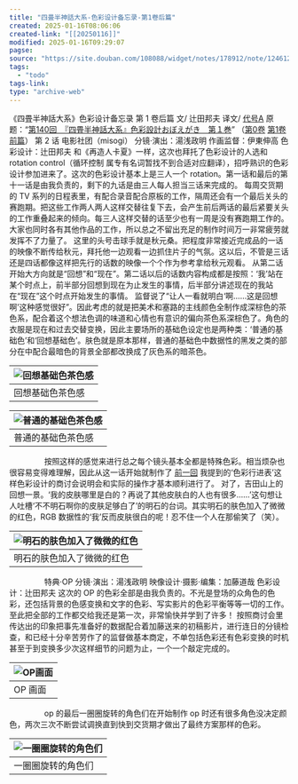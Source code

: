 ```yaml
---
title: "四畳半神話大系-色彩设计备忘录-第1卷后篇"
created: 2025-01-16T08:06:06
created-link: "[[20250116]]"
modified: 2025-01-16T09:29:07
pagse:
source: "https://site.douban.com/108088/widget/notes/178912/note/124612707/"
tags:
  - "todo"
tags-link:
type: "archive-web"
---
```


《四畳半神話大系》色彩设计备忘录 第 1 卷后篇
文/ 辻田邦夫
译文/ [代号A](https://www.douban.com/link2/?url=http%3A%2F%2Fwww.douban.com%2Fpeople%2FTAIGOUA%2F)
原题：“[第140回　『四畳半神話大系』色彩設計おぼえがき　第１巻](https://www.douban.com/link2/?url=http%3A%2F%2Fwww.style.fm%2Fas%2F05_column%2Ftsujita%2Ftsujita140.shtml&link2key=706d0919f9)”
（[第0卷](https://www.douban.com/link2/?url=http%3A%2F%2Fsite.douban.com%2Fwidget%2Fnotes%2F178912%2Fnote%2F104492148%2F) [第1卷前篇](https://www.douban.com/link2/?url=http%3A%2F%2Fsite.douban.com%2Fwidget%2Fnotes%2F178912%2Fnote%2F124523646%2F)）
第 2 话 电影社团（misogi）
分镜·演出：湯浅政明 作画监督：伊東伸高 色彩设计：辻田邦夫
和《再造人卡夏》一样，这次也拜托了色彩设计的人选和 rotation control（循环控制 属专有名词暂找不到合适对应翻译），招呼熟识的色彩设计参加进来了。这次的色彩设计基本上是三人一个 rotation。第一话和最后的第十一话是由我负责的，剩下的九话是由三人每人担当三话来完成的。
每周交货期的 TV 系列的日程表里，有配合录音配合原板的工作，隔周还会有一个最后关头的赛跑期。把这些工作两人两人这样交替往复下去，会产生前后两话的最后紧要关头的工作重叠起来的倾向。每三人这样交替的话至少也有一周是没有赛跑期工作的。大家也同时各有其他作品的工作，所以总之不留出充足的制作时间万一非常疲劳就发挥不了力量了。
这里的头号击球手就是秋元桑。把程度非常接近完成品的一话的映像不断传给秋元，拜托他一边观看一边抓住片子的气氛。这以后，不管是三话还是四话都像这样把先行的话数的映像一个个作为参考拿给秋元观看。
从第二话开始大方向就是“回想”和“现在”。第二话以后的话数内容构成都是按照：‘我’站在某个时点上，前半部分回想到现在为止发生的事情，后半部分讲述现在的我站在“现在”这个时点开始发生的事情。
监督说了“让人一看就明白‘啊……这是回想啊’这种感觉很好”。因此考虑的就是把美术和塞路的主线颜色全制作成深棕色的茶色系，配合着这个想法色调的味道和心情也有意识的偏向茶色系深棕色了。角色的衣服是现在和过去交替变换，因此主要场所的基础色设定也是两种类：‘普通的基础色’和‘回想基础色’。肤色就是原本那样，普通的基础色中数据性的黑发之类的部分在中配合最暗色的背景全部都改换成了灰色系的暗茶色。

| ![回想基础色茶色感](https://img2.doubanio.com/view/note/large/public/p124612707-1.jpg) |
| --- |
| 回想基础色茶色感 |

| ![普通的基础色茶色感](https://img3.doubanio.com/view/note/large/public/p124612707-2.jpg) |
| --- |
| 普通的基础色茶色感 |

                按照这样的感觉来进行总之每个镜头基本全都是特殊色彩。相当烦杂也很容易变得难理解，因此从这一话开始就制作了 [前一回](https://www.douban.com/link2/?url=http%3A%2F%2Fsite.douban.com%2Fwidget%2Fnotes%2F178912%2Fnote%2F104492148%2F) 我提到的‘色彩行进表’这样色彩设计的商讨会说明会和实际的操作才基本顺利进行了。
对了，吉田山上的回想一景。‘我的皮肤哪里是白的？再说了其他皮肤白的人也有很多……’这句想让人吐槽‘不不明石啊你的皮肤足够白了’的明石的台词。其实明石的肤色加入了微微的红色，RGB 数据性的‘我’反而皮肤很白的呢！忍不住一个人在那偷笑了（笑）。

| ![明石的肤色加入了微微的红色](https://img3.doubanio.com/view/note/large/public/p124612707-3.jpg) |
| --- |
| 明石的肤色加入了微微的红色 |

                特典·OP
分镜·演出：湯浅政明 映像设计·摄影·编集：加藤道哉 色彩设计：辻田邦夫
这次的 OP 的色彩全部是由我负责的。不光是登场的众角色的色彩，还包括背景的色感变换和文字的色彩、写实影片的色彩平衡等等一切的工作。至此把全部的工作都交给我还是第一次，非常愉快并学到了许多！
按照商讨会里传达出的印象把事先准备好的数据配合着加藤送来的初稿影片，进行连日的分镜检查，和已经十分辛苦劳作了的监督做基本商定，不单包括色彩还有色彩变换的时机甚至于到变换多少次这样细节的问题为止，一个一个敲定完成的。

| ![OP画面](https://img9.doubanio.com/view/note/large/public/p124612707-4.jpg) |
| --- |
| OP 画面 |

                op 的最后一圈圈旋转的角色们在开始制作 op 时还有很多角色没决定颜色，两次三次不断尝试调换直到快到交货期才做出了最终方案那样的色彩。

| ![一圈圈旋转的角色们](https://img9.doubanio.com/view/note/large/public/p124612707-5.jpg) |
| --- |
| 一圈圈旋转的角色们 |
